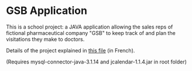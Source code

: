 # GSB Application
This is a school project: a JAVA application allowing the sales reps of fictional pharmaceutical company "GSB" to keep track of and plan the visitations they make to doctors. 

Details of the project explained in [this file](PAPPE2.pdf) (in French). 

(Requires mysql-connector-java-3.1.14 and jcalendar-1.1.4.jar in root folder)
